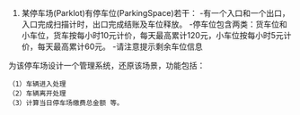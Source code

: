1. 某停车场(Parklot)有停车位(ParkingSpace)若干：
   -有一个入口和一个出口，入口完成扫描计时，出口完成结账及车位释放。
   -停车位包含两类：货车位和小车位，货车按每小时10元计价，每天最高累计120元，小车位按每小时5元计价，每天最高累计60元。
   -请注意提示剩余车位信息
   

为该停车场设计一个管理系统，还原该场景，功能包括： 
    
    （1）车辆进入处理
    （2）车辆离开处理
    （3）计算当日停车场缴费总金额 等。